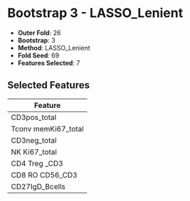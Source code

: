 # Bootstrap 3 - LASSO_Lenient

- **Outer Fold**: 26
- **Bootstrap**: 3
- **Method**: LASSO_Lenient
- **Fold Seed**: 69
- **Features Selected**: 7

## Selected Features

| Feature |
|---------|
| CD3pos_total |
| Tconv memKi67_total |
| CD3neg_total |
| NK Ki67_total |
| CD4 Treg _CD3 |
| CD8 RO CD56_CD3 |
| CD27IgD_Bcells |
